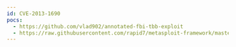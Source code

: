 ```yaml
---
id: CVE-2013-1690
pocs:
  - https://github.com/vlad902/annotated-fbi-tbb-exploit
  - https://raw.githubusercontent.com/rapid7/metasploit-framework/master/modules/exploits/windows/browser/mozilla_firefox_onreadystatechange.rb
---
```

